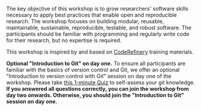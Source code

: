 The key objective of this workshop is to grow researchers' software skills necessary
to apply best practices that enable open and reproducible research.
The workshop focuses on building modular, reusable, maintainable, sustainable, reproducible,
testable, and robust software. The participants should be familiar with programming
and regularly write code for their research, but no expertise is required.

This workshop is inspired by and based on [CodeRefinery](https://coderefinery.org/lessons/)
training materials.

**Optional "Introduction to Git" on day one.** To ensure all participants are familiar
with the basics of version control and Git, we offer an optional
"Introduction to version control with Git" session on day one of the workshop.
Please take [this 1-minute Quiz](https://forms.office.com/r/p7Lc4t3W8x) to self-assess
your git knowledge. **If you answered all questions correctly, you can join the workshop
from day two onwards. Otherwise, you should join the "Introduction to Git" session on day one.**
